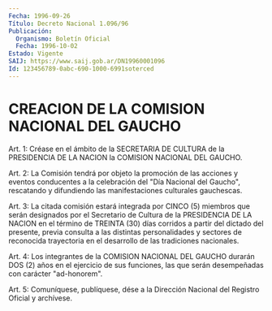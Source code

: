 ```yaml
---
Fecha: 1996-09-26
Título: Decreto Nacional 1.096/96
Publicación:
  Organismo: Boletín Oficial
  Fecha: 1996-10-02
Estado: Vigente
SAIJ: https://www.saij.gob.ar/DN19960001096
Id: 123456789-0abc-690-1000-6991soterced
---
```

# CREACION DE LA COMISION NACIONAL DEL GAUCHO

<a id="1"></a>
Art. 1:  Créase en el ámbito de la SECRETARIA DE CULTURA de la PRESIDENCIA DE LA NACION la COMISION NACIONAL DEL GAUCHO.

<a id="2"></a>
Art. 2: La Comisión tendrá por objeto la promoción de las acciones y eventos conducentes a la celebración del "Día Nacional del Gaucho", rescatando y difundiendo las manifestaciones culturales gauchescas.

<a id="3"></a>
Art. 3: La citada comisión estará integrada por CINCO (5) miembros que serán designados por el Secretario de Cultura de la PRESIDENCIA DE LA NACION en el término de TREINTA (30) días corridos a partir del dictado del presente, previa consulta a las distintas personalidades y sectores de reconocida trayectoria en el desarrollo de las tradiciones nacionales.

<a id="4"></a>
Art. 4: Los integrantes de la COMISION NACIONAL DEL GAUCHO durarán DOS (2) años en el ejercicio de sus funciones, las que serán desempeñadas con carácter "ad-honorem".

<a id="5"></a>
Art. 5:  Comuníquese, publíquese, dése a la Dirección Nacional del Registro  Oficial  y  archívese.